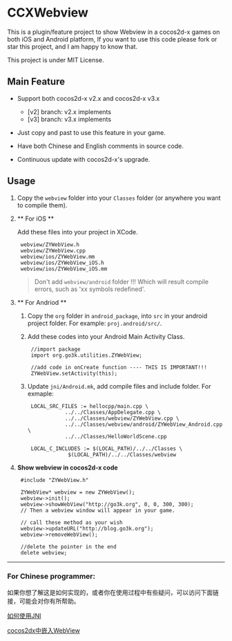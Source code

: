 CCXWebview
==========

This is a plugin/feature project to show Webview in a cocos2d-x games on both iOS and Android platform, If you want to use this code please fork or star this project, and I am happy to know that.

This project is under MIT License.

## Main Feature

* Support both cocos2d-x v2.x and cocos2d-x v3.x

	* [v2] branch: v2.x implements
	* [v3] branch: v3.x implements

* Just copy and past to use this feature in your game.
* Have both Chinese and English comments in source code.
* Continuous update with cocos2d-x's upgrade.


## Usage

1. Copy the `webview` folder into your `Classes` folder (or anywhere you want to compile them).

2. ** For iOS ** 

	Add these files into your project in XCode.
	
		webview/ZYWebView.h
		webview/ZYWebView.cpp
		webview/ios/ZYWebView.mm
		webview/ios/ZYWebView_iOS.h
		webview/ios/ZYWebView_iOS.mm

	> Don't add `webview/android` folder !!! Which will result compile errors, such as 'xx symbols redefined'.

3. ** For Andriod ** 

	1. Copy the `org` folder in `android_package`, into `src` in your android project folder. For example: `proj.android/src/`.
	
	2. Add these codes into your Android Main Activity Class.
	
			//import package
			import org.go3k.utilities.ZYWebView;
			
			//add code in onCreate function ---- THIS IS IMPORTANT!!!
			ZYWebView.setActivity(this);
			
	3. Update `jni/Android.mk`, add compile files and include folder. For exmaple:
	
			LOCAL_SRC_FILES := hellocpp/main.cpp \
	                   ../../Classes/AppDelegate.cpp \
	                   ../../Classes/webview/ZYWebView.cpp \
	                   ../../Classes/webview/android/ZYWebView_Android.cpp \
	                   ../../Classes/HelloWorldScene.cpp
	
			LOCAL_C_INCLUDES := $(LOCAL_PATH)/../../Classes \
						$(LOCAL_PATH)/../../Classes/webview


4. **Show webview in cocos2d-x code**

		#include "ZYWebView.h"
		
		ZYWebView* webview = new ZYWebView();
		webview->init();
		webview->showWebView("http://go3k.org", 0, 0, 300, 300);
		// Then a webview window will appear in your game.
		
		// call these method as your wish
		webview->updateURL("http://blog.go3k.org");
		webview->removeWebView();

		//delete the pointer in the end
		delete webview;
		
---
### For Chinese programmer:

如果你想了解这是如何实现的，或者你在使用过程中有些疑问，可以访问下面链接，可能会对你有所帮助。

[如何使用JNI](http://blog.go3k.org/jni0/)

[cocos2dx中嵌入WebView](http://blog.go3k.org/cocos2dx-add-webview/)
